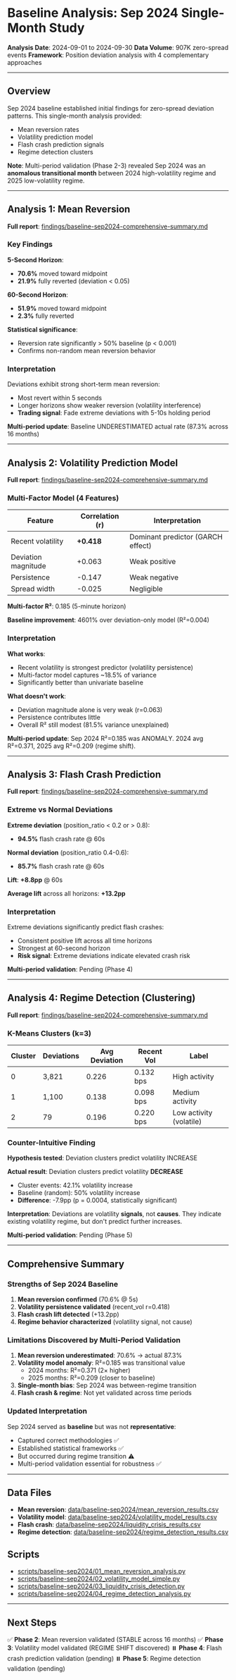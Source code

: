 # Baseline Analysis: Sep 2024 Single-Month Study

**Analysis Date**: 2024-09-01 to 2024-09-30
**Data Volume**: 907K zero-spread events
**Framework**: Position deviation analysis with 4 complementary approaches

---

## Overview

Sep 2024 baseline established initial findings for zero-spread deviation patterns. This single-month analysis provided:
- Mean reversion rates
- Volatility prediction model
- Flash crash prediction signals
- Regime detection clusters

**Note**: Multi-period validation (Phase 2-3) revealed Sep 2024 was an **anomalous transitional month** between 2024 high-volatility regime and 2025 low-volatility regime.

---

## Analysis 1: Mean Reversion

**Full report**: [findings/baseline-sep2024-comprehensive-summary.md](findings/baseline-sep2024-comprehensive-summary.md#mean-reversion)

### Key Findings

**5-Second Horizon**:
- **70.6%** moved toward midpoint
- **21.9%** fully reverted (deviation < 0.05)

**60-Second Horizon**:
- **51.9%** moved toward midpoint
- **2.3%** fully reverted

**Statistical significance**:
- Reversion rate significantly > 50% baseline (p < 0.001)
- Confirms non-random mean reversion behavior

### Interpretation

Deviations exhibit strong short-term mean reversion:
- Most revert within 5 seconds
- Longer horizons show weaker reversion (volatility interference)
- **Trading signal**: Fade extreme deviations with 5-10s holding period

**Multi-period update**: Baseline UNDERESTIMATED actual rate (87.3% across 16 months)

---

## Analysis 2: Volatility Prediction Model

**Full report**: [findings/baseline-sep2024-comprehensive-summary.md](findings/baseline-sep2024-comprehensive-summary.md#volatility-model)

### Multi-Factor Model (4 Features)

| Feature | Correlation (r) | Interpretation |
|---------|----------------|----------------|
| Recent volatility | **+0.418** | Dominant predictor (GARCH effect) |
| Deviation magnitude | +0.063 | Weak positive |
| Persistence | -0.147 | Weak negative |
| Spread width | -0.025 | Negligible |

**Multi-factor R²**: 0.185 (5-minute horizon)

**Baseline improvement**: 4601% over deviation-only model (R²=0.004)

### Interpretation

**What works**:
- Recent volatility is strongest predictor (volatility persistence)
- Multi-factor model captures ~18.5% of variance
- Significantly better than univariate baseline

**What doesn't work**:
- Deviation magnitude alone is very weak (r=0.063)
- Persistence contributes little
- Overall R² still modest (81.5% variance unexplained)

**Multi-period update**: Sep 2024 R²=0.185 was ANOMALY. 2024 avg R²=0.371, 2025 avg R²=0.209 (regime shift).

---

## Analysis 3: Flash Crash Prediction

**Full report**: [findings/baseline-sep2024-comprehensive-summary.md](findings/baseline-sep2024-comprehensive-summary.md#flash-crash)

### Extreme vs Normal Deviations

**Extreme deviation** (position_ratio < 0.2 or > 0.8):
- **94.5%** flash crash rate @ 60s

**Normal deviation** (position_ratio 0.4-0.6):
- **85.7%** flash crash rate @ 60s

**Lift**: **+8.8pp** @ 60s

**Average lift** across all horizons: **+13.2pp**

### Interpretation

Extreme deviations significantly predict flash crashes:
- Consistent positive lift across all time horizons
- Strongest at 60-second horizon
- **Risk signal**: Extreme deviations indicate elevated crash risk

**Multi-period validation**: Pending (Phase 4)

---

## Analysis 4: Regime Detection (Clustering)

**Full report**: [findings/baseline-sep2024-comprehensive-summary.md](findings/baseline-sep2024-comprehensive-summary.md#regime-detection)

### K-Means Clusters (k=3)

| Cluster | Deviations | Avg Deviation | Recent Vol | Label |
|---------|-----------|---------------|------------|-------|
| 0 | 3,821 | 0.226 | 0.132 bps | High activity |
| 1 | 1,100 | 0.138 | 0.098 bps | Medium activity |
| 2 | 79 | 0.196 | 0.220 bps | Low activity (volatile) |

### Counter-Intuitive Finding

**Hypothesis tested**: Deviation clusters predict volatility INCREASE

**Actual result**: Deviation clusters predict volatility **DECREASE**
- Cluster events: 42.1% volatility increase
- Baseline (random): 50% volatility increase
- **Difference**: -7.9pp (p = 0.0004, statistically significant)

**Interpretation**: Deviations are volatility **signals**, not **causes**. They indicate existing volatility regime, but don't predict further increases.

**Multi-period validation**: Pending (Phase 5)

---

## Comprehensive Summary

### Strengths of Sep 2024 Baseline

1. **Mean reversion confirmed** (70.6% @ 5s)
2. **Volatility persistence validated** (recent_vol r=0.418)
3. **Flash crash lift detected** (+13.2pp)
4. **Regime behavior characterized** (volatility signal, not cause)

### Limitations Discovered by Multi-Period Validation

1. **Mean reversion underestimated**: 70.6% → actual 87.3%
2. **Volatility model anomaly**: R²=0.185 was transitional value
   - 2024 months: R²=0.371 (2× higher)
   - 2025 months: R²=0.209 (closer to baseline)
3. **Single-month bias**: Sep 2024 was between-regime transition
4. **Flash crash & regime**: Not yet validated across time periods

### Updated Interpretation

Sep 2024 served as **baseline** but was not **representative**:
- Captured correct methodologies ✅
- Established statistical frameworks ✅
- But occurred during regime transition ⚠️
- Multi-period validation essential for robustness ✅

---

## Data Files

- **Mean reversion**: [data/baseline-sep2024/mean_reversion_results.csv](../data/baseline-sep2024/mean_reversion_results.csv)
- **Volatility model**: [data/baseline-sep2024/volatility_model_results.csv](../data/baseline-sep2024/volatility_model_results.csv)
- **Flash crash**: [data/baseline-sep2024/liquidity_crisis_results.csv](../data/baseline-sep2024/liquidity_crisis_results.csv)
- **Regime detection**: [data/baseline-sep2024/regime_detection_results.csv](../data/baseline-sep2024/regime_detection_results.csv)

## Scripts

- [scripts/baseline-sep2024/01_mean_reversion_analysis.py](../scripts/baseline-sep2024/01_mean_reversion_analysis.py)
- [scripts/baseline-sep2024/02_volatility_model_simple.py](../scripts/baseline-sep2024/02_volatility_model_simple.py)
- [scripts/baseline-sep2024/03_liquidity_crisis_detection.py](../scripts/baseline-sep2024/03_liquidity_crisis_detection.py)
- [scripts/baseline-sep2024/04_regime_detection_analysis.py](../scripts/baseline-sep2024/04_regime_detection_analysis.py)

---

## Next Steps

✅ **Phase 2**: Mean reversion validated (STABLE across 16 months)
✅ **Phase 3**: Volatility model validated (REGIME SHIFT discovered)
⏸️ **Phase 4**: Flash crash prediction validation (pending)
⏸️ **Phase 5**: Regime detection validation (pending)
